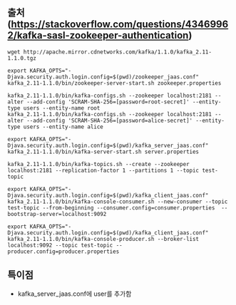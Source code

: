 ## 출처(https://stackoverflow.com/questions/43469962/kafka-sasl-zookeeper-authentication)

    wget http://apache.mirror.cdnetworks.com/kafka/1.1.0/kafka_2.11-1.1.0.tgz

    export KAFKA_OPTS="-Djava.security.auth.login.config=$(pwd)/zookeeper_jaas.conf"
    kafka_2.11-1.1.0/bin/zookeeper-server-start.sh zookeeper.properties

    kafka_2.11-1.1.0/bin/kafka-configs.sh --zookeeper localhost:2181 --alter --add-config 'SCRAM-SHA-256=[password=root-secret]' --entity-type users --entity-name root
    kafka_2.11-1.1.0/bin/kafka-configs.sh --zookeeper localhost:2181 --alter --add-config 'SCRAM-SHA-256=[password=alice-secret]' --entity-type users --entity-name alice

    export KAFKA_OPTS="-Djava.security.auth.login.config=$(pwd)/kafka_server_jaas.conf"
    kafka_2.11-1.1.0/bin/kafka-server-start.sh server.properties

    kafka_2.11-1.1.0/bin/kafka-topics.sh --create --zookeeper localhost:2181 --replication-factor 1 --partitions 1 --topic test-topic

    export KAFKA_OPTS="-Djava.security.auth.login.config=$(pwd)/kafka_client_jaas.conf"
    kafka_2.11-1.1.0/bin/kafka-console-consumer.sh --new-consumer --topic test-topic --from-beginning --consumer.config=consumer.properties  --bootstrap-server=localhost:9092

    export KAFKA_OPTS="-Djava.security.auth.login.config=$(pwd)/kafka_client_jaas.conf"
    kafka_2.11-1.1.0/bin/kafka-console-producer.sh --broker-list localhost:9092 --topic test-topic --producer.config=producer.properties

## 특이점
- kafka_server_jaas.conf에 user를 추가함
